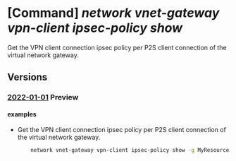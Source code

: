 # [Command] _network vnet-gateway vpn-client ipsec-policy show_

Get the VPN client connection ipsec policy per P2S client connection of the virtual network gateway.

## Versions

### [2022-01-01](/Resources/mgmt-plane/L3N1YnNjcmlwdGlvbnMve30vcmVzb3VyY2Vncm91cHMve30vcHJvdmlkZXJzL21pY3Jvc29mdC5uZXR3b3JrL3ZpcnR1YWxuZXR3b3JrZ2F0ZXdheXMve30vZ2V0dnBuY2xpZW50aXBzZWNwYXJhbWV0ZXJz/2022-01-01.xml) **Preview**

<!-- mgmt-plane /subscriptions/{}/resourcegroups/{}/providers/microsoft.network/virtualnetworkgateways/{}/getvpnclientipsecparameters 2022-01-01 -->

#### examples

- Get the VPN client connection ipsec policy per P2S client connection of the virtual network gateway.
    ```bash
        network vnet-gateway vpn-client ipsec-policy show -g MyResourceGroup -n MyVnetGateway
    ```
